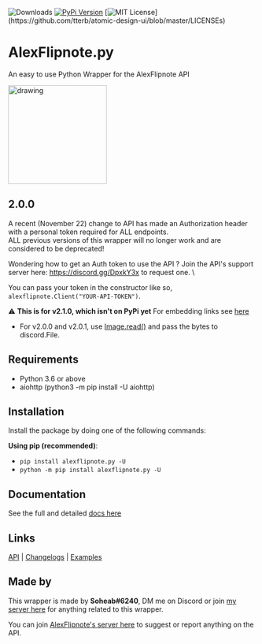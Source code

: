 ![Downloads](https://static.pepy.tech/personalized-badge/alexflipnote-py?period=total&units=none&left_color=black&right_color=red&left_text=Total+Downloads)
[![PyPi Version](https://img.shields.io/pypi/v/alexflipnote.py.svg)](https://pypi.python.org/pypi/alexflipnote.py/)
[![MIT License](https://img.shields.io/apm/l/atomic-design-ui.svg?)](https://github.com/tterb/atomic-design-ui/blob/master/LICENSEs)

# AlexFlipnote.py
An easy to use Python Wrapper for the AlexFlipnote API

<img src="https://alexflipnote.dev/branding/assets/avatar.png" alt="drawing" width="200"/>

## 2.0.0
A recent (November 22) change to API has made an Authorization header with a personal token required for ALL endpoints. \
ALL previous versions of this wrapper will no longer work and are considered to be deprecated!

Wondering how to get an Auth token to use the API ? Join the API's support server here: https://discord.gg/DpxkY3x to request one. \

You can pass your token in the constructor like so, `alexflipnote.Client("YOUR-API-TOKEN")`.

⚠️ **This is for v2.1.0, which isn't on PyPi yet**
For embedding links see [here](docs.md#embed)
- For v2.0.0 and v2.0.1, use [Image.read()](https://github.com/Soheab/alexflipnote.py/blob/master/docs.md#await-imagereadbytesio--true) and pass the bytes to discord.File.

## Requirements
- Python 3.6 or above
- aiohttp (python3 -m pip install -U aiohttp)

## Installation
Install the package by doing one of the following commands:

**Using pip (recommended)**:
- `pip install alexflipnote.py -U`
- `python -m pip install alexflipnote.py -U`

## Documentation
See the full and detailed [docs here](docs.md)

## Links
[API](https://api.alexflipnote.dev) | [Changelogs](changelog.md) | [Examples](docs.md#examples)

## Made by

This wrapper is made by **Soheab#6240**, DM me on Discord or join [my server here](https://discord.gg/yCzcfju) for anything 
related to this wrapper.
 
You can join [AlexFlipnote's server here](https://discord.gg/DpxkY3x) to suggest or report anything on the API.

